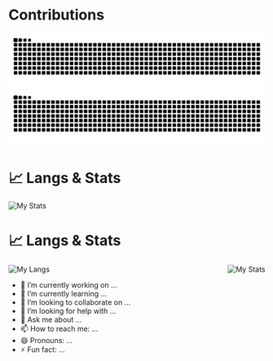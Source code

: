 # Contributions
![github snake light mode](https://raw.githubusercontent.com/Yinye1986/Yinye1986/output/github-contribution-grid-snake.svg#gh-light-mode-only)
![github snake dark mode](https://raw.githubusercontent.com/Yinye1986/Yinye1986/output/github-contribution-grid-snake-dark.svg#gh-dark-mode-only)

# 📈 Langs & Stats
![My Stats](https://github-readme-stats.vercel.app/api?username=Yinye1986&hide_title=true&show_icons=true&theme=ambient_gradient&count_private=true&card_width=350)


# 📈 Langs & Stats

<div style="display: flex; justify-content: space-between; margin-top: 20px;">
    <img src="https://github-readme-stats.vercel.app/api/top-langs/?username=Yinye1986&langs_count=8&hide=&card_width=350&layout=compact&hide_progress=false&exclude_repo=" alt="My Langs"/>
    <img src="https://github-readme-stats.vercel.app/api?username=Yinye1986&hide_title=true&show_icons=true&theme=Gradient&count_private=true&card_width=350" alt="My Stats"/>
</div>

- 🔭 I’m currently working on ...
- 🌱 I’m currently learning ...
- 👯 I’m looking to collaborate on ...
- 🤔 I’m looking for help with ...
- 💬 Ask me about ...
- 📫 How to reach me: ...
- 😄 Pronouns: ...
- ⚡ Fun fact: ...
